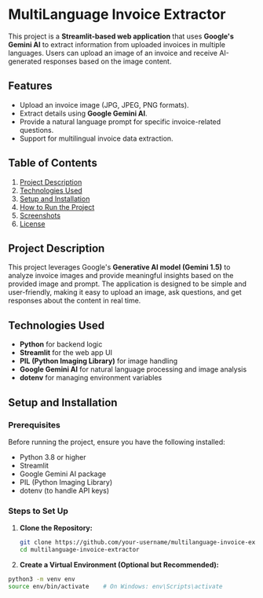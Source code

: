 # MultiLanguage Invoice Extractor

This project is a **Streamlit-based web application** that uses **Google's Gemini AI** to extract information from uploaded invoices in multiple languages. Users can upload an image of an invoice and receive AI-generated responses based on the image content.

## Features
- Upload an invoice image (JPG, JPEG, PNG formats).
- Extract details using **Google Gemini AI**.
- Provide a natural language prompt for specific invoice-related questions.
- Support for multilingual invoice data extraction.

## Table of Contents
1. [Project Description](#project-description)
2. [Technologies Used](#technologies-used)
3. [Setup and Installation](#setup-and-installation)
4. [How to Run the Project](#how-to-run-the-project)
5. [Screenshots](#screenshots)
6. [License](#license)

## Project Description
This project leverages Google's **Generative AI model (Gemini 1.5)** to analyze invoice images and provide meaningful insights based on the provided image and prompt. The application is designed to be simple and user-friendly, making it easy to upload an image, ask questions, and get responses about the content in real time.

## Technologies Used
- **Python** for backend logic
- **Streamlit** for the web app UI
- **PIL (Python Imaging Library)** for image handling
- **Google Gemini AI** for natural language processing and image analysis
- **dotenv** for managing environment variables

## Setup and Installation

### Prerequisites
Before running the project, ensure you have the following installed:
- Python 3.8 or higher
- Streamlit
- Google Gemini AI package
- PIL (Python Imaging Library)
- dotenv (to handle API keys)

### Steps to Set Up

1. **Clone the Repository:**
   ```bash
   git clone https://github.com/your-username/multilanguage-invoice-extractor.git
   cd multilanguage-invoice-extractor
   
2. **Create a Virtual Environment (Optional but Recommended):**

```bash
python3 -m venv env
source env/bin/activate    # On Windows: env\Scripts\activate


